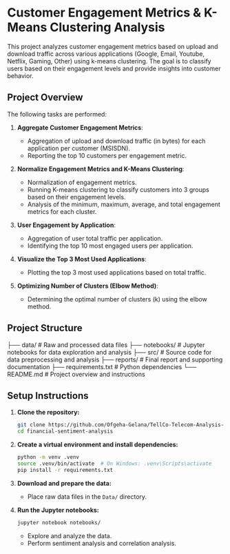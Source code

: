 # Customer Engagement Metrics & K-Means Clustering Analysis

This project analyzes customer engagement metrics based on upload and download traffic across various applications (Google, Email, Youtube, Netflix, Gaming, Other) using k-means clustering. The goal is to classify users based on their engagement levels and provide insights into customer behavior.

## Project Overview

The following tasks are performed:

1. **Aggregate Customer Engagement Metrics**: 
   - Aggregation of upload and download traffic (in bytes) for each application per customer (MSISDN).
   - Reporting the top 10 customers per engagement metric.

2. **Normalize Engagement Metrics and K-Means Clustering**:
   - Normalization of engagement metrics.
   - Running K-means clustering to classify customers into 3 groups based on their engagement levels.
   - Analysis of the minimum, maximum, average, and total engagement metrics for each cluster.

3. **User Engagement by Application**:
   - Aggregation of user total traffic per application.
   - Identifying the top 10 most engaged users per application.

4. **Visualize the Top 3 Most Used Applications**:
   - Plotting the top 3 most used applications based on total traffic.

5. **Optimizing Number of Clusters (Elbow Method)**:
   - Determining the optimal number of clusters (k) using the elbow method.

## Project Structure
├── data/ # Raw and processed data files ├── notebooks/ # Jupyter notebooks for data exploration and analysis ├── src/ # Source code for data preprocessing and analysis ├── reports/ # Final report and supporting documentation ├── requirements.txt # Python dependencies └── README.md # Project overview and instructions


## Setup Instructions
1. **Clone the repository:**
    ```bash
    git clone https://github.com/Ofgeha-Gelana/TellCo-Telecom-Analysis-Dashboard.git
    cd financial-sentiment-analysis
    ```

2. **Create a virtual environment and install dependencies:**
    ```bash
    python -m venv .venv
    source .venv/bin/activate  # On Windows: .venv\Scripts\activate
    pip install -r requirements.txt
    ```

3. **Download and prepare the data:**
    - Place raw data files in the `Data/` directory.

4. **Run the Jupyter notebooks:**
    ```bash
    jupyter notebook notebooks/
    ```
    - Explore and analyze the data.
    - Perform sentiment analysis and correlation analysis.